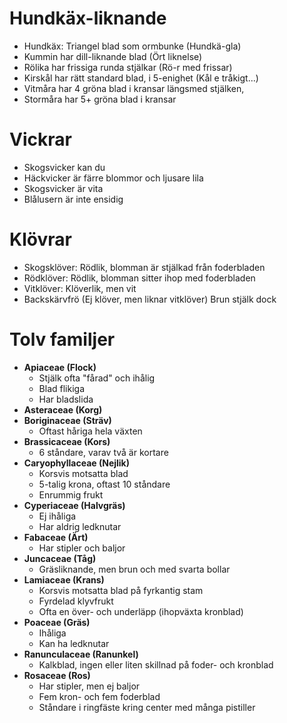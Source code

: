 # Hundkäx-liknande
- Hundkäx: Triangel blad som ormbunke (Hundkä-gla)
- Kummin har dill-liknande blad (Ört liknelse)
- Rölika har frissiga runda stjälkar (Rö-r med frissar)
- Kirskål har rätt standard blad, i 5-enighet (Kål e tråkigt...)
- Vitmåra har 4 gröna blad i kransar längsmed stjälken,
- Stormåra har 5+ gröna blad i kransar
# Vickrar
- Skogsvicker kan du
- Häckvicker är färre blommor och ljusare lila
- Skogsvicker är vita
- Blålusern är inte ensidig

# Klövrar
- Skogsklöver: Rödlik, blomman är stjälkad från foderbladen
- Rödklöver: Rödlik, blomman sitter ihop med foderbladen
- Vitklöver: Klöverlik, men vit
- Backskärvfrö (Ej klöver, men liknar vitklöver) Brun stjälk dock

# Tolv familjer
- **Apiaceae (Flock)**
	- Stjälk ofta "fårad" och ihålig
	- Blad flikiga
	- Har bladslida
- **Asteraceae (Korg)** 
- **Boriginaceae (Sträv)**
	- Oftast håriga hela växten
- **Brassicaceae (Kors)**
	- 6 ståndare, varav två är kortare
- **Caryophyllaceae (Nejlik)**
	- Korsvis motsatta blad
	- 5-talig krona, oftast 10 ståndare
	- Enrummig frukt
- **Cyperiaceae (Halvgräs)**
	- Ej ihåliga
	- Har aldrig ledknutar
- **Fabaceae (Ärt)**
	- Har stipler och baljor
- **Juncaceae (Tåg)**
	- Gräsliknande, men brun och med svarta bollar
- **Lamiaceae (Krans)**
	- Korsvis motsatta blad på fyrkantig stam
	- Fyrdelad klyvfrukt
	- Ofta en över- och underläpp (ihopväxta kronblad)
- **Poaceae (Gräs)**
	- Ihåliga
	- Kan ha ledknutar
- **Ranunculaceae (Ranunkel)**
	- Kalkblad, ingen eller liten skillnad på foder- och kronblad
- **Rosaceae (Ros)**
	- Har stipler, men ej baljor
	- Fem kron- och fem foderblad
	- Ståndare i ringfäste kring center med många pistiller
